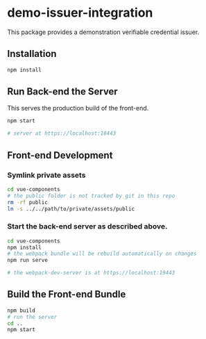 # demo-issuer-integration

This package provides a demonstration verifiable credential issuer.

## Installation
```bash
npm install
```

## Run Back-end the Server

This serves the production build of the front-end.

```bash
npm start

# server at https://localhost:18443
```

## Front-end Development

### Symlink private assets
```bash
cd vue-components
# the public folder is not tracked by git in this repo
rm -rf public
ln -s ../../path/to/private/assets/public
```

### Start the back-end server as described above.

```bash
cd vue-components
npm install
# the webpack bundle will be rebuild automatically on changes
npm run serve

# the webpack-dev-server is at https://localhost:19443
```
## Build the Front-end Bundle
```bash
npm build
# run the server
cd ..
npm start
```


